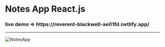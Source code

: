 # Notes App React.js
<h3> live demo => https://reverent-blackwell-ae01fd.netlify.app/ </h3>
 <hr>
  
![NotesApp](https://user-images.githubusercontent.com/41327466/135335574-6cd120fd-b5e9-4534-a949-48c155c5e3f8.png)
